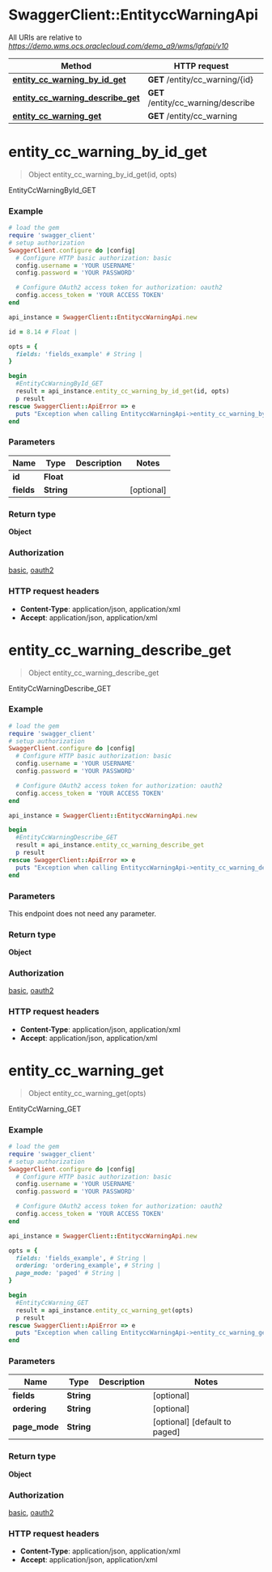 # SwaggerClient::EntityccWarningApi

All URIs are relative to *https://demo.wms.ocs.oraclecloud.com/demo_a9/wms/lgfapi/v10*

Method | HTTP request | Description
------------- | ------------- | -------------
[**entity_cc_warning_by_id_get**](EntityccWarningApi.md#entity_cc_warning_by_id_get) | **GET** /entity/cc_warning/{id} | EntityCcWarningById_GET
[**entity_cc_warning_describe_get**](EntityccWarningApi.md#entity_cc_warning_describe_get) | **GET** /entity/cc_warning/describe | EntityCcWarningDescribe_GET
[**entity_cc_warning_get**](EntityccWarningApi.md#entity_cc_warning_get) | **GET** /entity/cc_warning | EntityCcWarning_GET


# **entity_cc_warning_by_id_get**
> Object entity_cc_warning_by_id_get(id, opts)

EntityCcWarningById_GET



### Example
```ruby
# load the gem
require 'swagger_client'
# setup authorization
SwaggerClient.configure do |config|
  # Configure HTTP basic authorization: basic
  config.username = 'YOUR USERNAME'
  config.password = 'YOUR PASSWORD'

  # Configure OAuth2 access token for authorization: oauth2
  config.access_token = 'YOUR ACCESS TOKEN'
end

api_instance = SwaggerClient::EntityccWarningApi.new

id = 8.14 # Float | 

opts = { 
  fields: 'fields_example' # String | 
}

begin
  #EntityCcWarningById_GET
  result = api_instance.entity_cc_warning_by_id_get(id, opts)
  p result
rescue SwaggerClient::ApiError => e
  puts "Exception when calling EntityccWarningApi->entity_cc_warning_by_id_get: #{e}"
end
```

### Parameters

Name | Type | Description  | Notes
------------- | ------------- | ------------- | -------------
 **id** | **Float**|  | 
 **fields** | **String**|  | [optional] 

### Return type

**Object**

### Authorization

[basic](../README.md#basic), [oauth2](../README.md#oauth2)

### HTTP request headers

 - **Content-Type**: application/json, application/xml
 - **Accept**: application/json, application/xml



# **entity_cc_warning_describe_get**
> Object entity_cc_warning_describe_get

EntityCcWarningDescribe_GET



### Example
```ruby
# load the gem
require 'swagger_client'
# setup authorization
SwaggerClient.configure do |config|
  # Configure HTTP basic authorization: basic
  config.username = 'YOUR USERNAME'
  config.password = 'YOUR PASSWORD'

  # Configure OAuth2 access token for authorization: oauth2
  config.access_token = 'YOUR ACCESS TOKEN'
end

api_instance = SwaggerClient::EntityccWarningApi.new

begin
  #EntityCcWarningDescribe_GET
  result = api_instance.entity_cc_warning_describe_get
  p result
rescue SwaggerClient::ApiError => e
  puts "Exception when calling EntityccWarningApi->entity_cc_warning_describe_get: #{e}"
end
```

### Parameters
This endpoint does not need any parameter.

### Return type

**Object**

### Authorization

[basic](../README.md#basic), [oauth2](../README.md#oauth2)

### HTTP request headers

 - **Content-Type**: application/json, application/xml
 - **Accept**: application/json, application/xml



# **entity_cc_warning_get**
> Object entity_cc_warning_get(opts)

EntityCcWarning_GET



### Example
```ruby
# load the gem
require 'swagger_client'
# setup authorization
SwaggerClient.configure do |config|
  # Configure HTTP basic authorization: basic
  config.username = 'YOUR USERNAME'
  config.password = 'YOUR PASSWORD'

  # Configure OAuth2 access token for authorization: oauth2
  config.access_token = 'YOUR ACCESS TOKEN'
end

api_instance = SwaggerClient::EntityccWarningApi.new

opts = { 
  fields: 'fields_example', # String | 
  ordering: 'ordering_example', # String | 
  page_mode: 'paged' # String | 
}

begin
  #EntityCcWarning_GET
  result = api_instance.entity_cc_warning_get(opts)
  p result
rescue SwaggerClient::ApiError => e
  puts "Exception when calling EntityccWarningApi->entity_cc_warning_get: #{e}"
end
```

### Parameters

Name | Type | Description  | Notes
------------- | ------------- | ------------- | -------------
 **fields** | **String**|  | [optional] 
 **ordering** | **String**|  | [optional] 
 **page_mode** | **String**|  | [optional] [default to paged]

### Return type

**Object**

### Authorization

[basic](../README.md#basic), [oauth2](../README.md#oauth2)

### HTTP request headers

 - **Content-Type**: application/json, application/xml
 - **Accept**: application/json, application/xml



